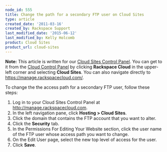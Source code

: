 ```yaml
---
node_id: 555
title: Change the path for a secondary FTP user on Cloud Sites
type: article
created_date: '2011-03-16'
created_by: Rackspace Support
last_modified_date: '2015-06-12'
last_modified_by: Kelly Holcomb
product: Cloud Sites
product_url: cloud-sites
---
```


**Note:** This article is written for our [Cloud Sites Control Panel](https://manage.rackspacecloud.com/). You can get to it from the [Cloud Control Panel](https://mycloud.rackspace.com) by clicking **Rackspace Cloud** in the upper-left corner and selecting **Cloud Sites**. You can also navigate directly to <https://manage.rackspacecloud.com/>.

To change the the access path for a secondary FTP user, follow these
steps:

1.  Log in to your Cloud Sites Control Panel at
    <http://manage.rackspacecloud.com>.
2.  In the left navigation pane, click **Hosting > Cloud Sites**.
3.  Click the domain that contains the FTP account that you want
    to alter.
4.  Click the **Security** tab.
5.  In the Permissions For Editing Your Website section, click the user
    name of the FTP user whose access path you want to change.
6.  On the Edit User page, select the new top level of access for
    the user.
7.  Click **Save**.
